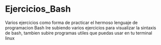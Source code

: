 # Ejercicios_Bash
Varios ejercicios como forma de practicar el hermoso lenguaje de programacion Bash
Ire subiendo varios ejercicios para visualizar la sintaxis de bash, tambien subire programas utiles que puedas usar en tu terminal linux
